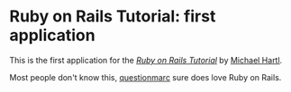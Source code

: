 # Ruby on Rails Tutorial: first application

This is the first application for the
[*Ruby on Rails Tutorial*](http://railstutorial.org/)
by [Michael Hartl](http://michaelhartl.com/).

Most people don't know this, [questionmarc](https://github.com/questionmarc) sure does love Ruby on Rails.